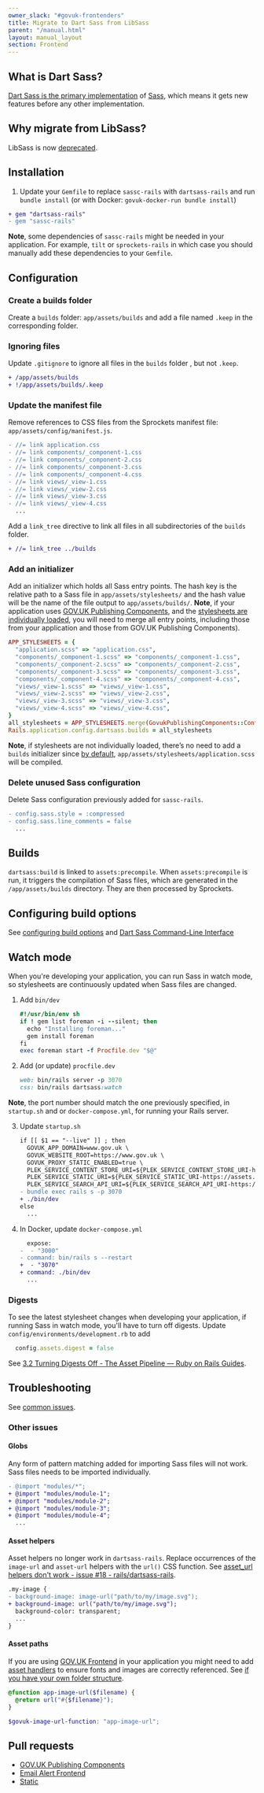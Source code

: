 ```yaml
---
owner_slack: "#govuk-frontenders"
title: Migrate to Dart Sass from LibSass
parent: "/manual.html"
layout: manual_layout
section: Frontend
---
```


## What is Dart Sass?

[Dart Sass is the primary implementation](https://sass-lang.com/dart-sass/) of [Sass](https://sass-lang.com/), which means it gets new features before any other implementation.

## Why migrate from LibSass?

LibSass is now [deprecated](https://sass-lang.com/blog/libsass-is-deprecated/).

## Installation

1. Update your `Gemfile` to replace `sassc-rails` with `dartsass-rails` and run `bundle install` (or with Docker: `govuk-docker-run bundle install`)

```diff
+ gem "dartsass-rails"
- gem "sassc-rails"
```

**Note**, some dependencies of `sassc-rails` might be needed in your application. For example, `tilt` or `sprockets-rails` in which case you should manually add these dependencies to your `Gemfile`.

## Configuration

### Create a builds folder

Create a `builds` folder: `app/assets/builds` and add a file named `.keep` in the corresponding folder.

### Ignoring files

Update `.gitignore` to ignore all files in the `builds` folder , but not `.keep`.

```diff
+ /app/assets/builds
+ !/app/assets/builds/.keep
```

### Update the manifest file

Remove references to CSS files from the Sprockets manifest file: `app/assets/config/manifest.js`.

```diff
- //= link application.css
- //= link components/_component-1.css
- //= link components/_component-2.css
- //= link components/_component-3.css
- //= link components/_component-4.css
- //= link views/_view-1.css
- //= link views/_view-2.css
- //= link views/_view-3.css
- //= link views/_view-4.css
  ...
```

Add a `link_tree` directive to link all files in all subdirectories of the `builds` folder.

```diff
+ //= link_tree ../builds
```

### Add an initializer

Add an initializer which holds all Sass entry points. The hash key is the relative path to a Sass file in `app/assets/stylesheets/` and the hash value will be the name of the file output to `app/assets/builds/`. **Note**, if your application uses [GOV.UK Publishing Components](https://github.com/alphagov/govuk_publishing_components), and the [stylesheets are individually loaded](https://github.com/alphagov/govuk_publishing_components/blob/main/docs/set-up-individual-component-css-loading.md), you will need to merge all entry points, including those from your application and those from GOV.UK Publishing Components).

```ruby
APP_STYLESHEETS = {
  "application.scss" => "application.css",
  "components/_component-1.scss" => "components/_component-1.css",
  "components/_component-2.scss" => "components/_component-2.css",
  "components/_component-3.scss" => "components/_component-3.css",
  "components/_component-4.scss" => "components/_component-4.css",
  "views/_view-1.scss" => "views/_view-1.css",
  "views/_view-2.scss" => "views/_view-2.css",
  "views/_view-3.scss" => "views/_view-3.css",
  "views/_view-4.scss" => "views/_view-4.css",
}
all_stylesheets = APP_STYLESHEETS.merge(GovukPublishingComponents::Config.all_stylesheets)
Rails.application.config.dartsass.builds = all_stylesheets
```

**Note**, if stylesheets are not individually loaded, there’s no need to add a `builds` initializer since [by default](https://github.com/rails/dartsass-rails#configuring-builds), `app/assets/stylesheets/application.scss` will be compiled.

### Delete unused Sass configuration

Delete Sass configuration previously added for `sassc-rails`.

```diff
- config.sass.style = :compressed
- config.sass.line_comments = false
  ...
```

## Builds

`dartsass:build` is linked to `assets:precompile`. When `assets:precompile` is run, it triggers the compilation of Sass files, which are generated in the `/app/assets/builds` directory. They are then processed by Sprockets.

## Configuring build options

See [configuring build options](https://github.com/rails/dartsass-rails#configuring-build-options) and [Dart Sass Command-Line Interface](https://sass-lang.com/documentation/cli/dart-sass/)

## Watch mode

When you're developing your application, you can run Sass in watch mode, so stylesheets are continuously updated when Sass files are changed.

1. Add `bin/dev`

   ```ruby
   #!/usr/bin/env sh
   if ! gem list foreman -i --silent; then
     echo "Installing foreman..."
     gem install foreman
   fi
   exec foreman start -f Procfile.dev "$@"
   ```

2. Add (or update) `procfile.dev`

   ```ruby
   web: bin/rails server -p 3070
   css: bin/rails dartsass:watch
   ```

  **Note**, the port number should match the one previously specified, in `startup.sh` and or `docker-compose.yml`, for running your Rails server.

3. Update `startup.sh`

   ```diff
   if [[ $1 == "--live" ]] ; then
     GOVUK_APP_DOMAIN=www.gov.uk \
     GOVUK_WEBSITE_ROOT=https://www.gov.uk \
     GOVUK_PROXY_STATIC_ENABLED=true \
     PLEK_SERVICE_CONTENT_STORE_URI=${PLEK_SERVICE_CONTENT_STORE_URI-https://www.gov.uk/api} \
     PLEK_SERVICE_STATIC_URI=${PLEK_SERVICE_STATIC_URI-https://assets.publishing.service.gov.uk} \
     PLEK_SERVICE_SEARCH_API_URI=${PLEK_SERVICE_SEARCH_API_URI-https://www.gov.uk/api} \
   - bundle exec rails s -p 3070
   + ./bin/dev
   else
     ...
   ```

4. In Docker, update `docker-compose.yml`

   ```diff
     expose:
   -  - "3000"
   - command: bin/rails s --restart
   +  - "3070"
   + command: ./bin/dev
     ...
   ```

### Digests

To see the latest stylesheet changes when developing your application, if running Sass in watch mode, you'll have to turn off digests. Update `config/environments/development.rb` to add

```ruby
  config.assets.digest = false
```

See [3.2 Turning Digests Off - The Asset Pipeline — Ruby on Rails Guides](https://guides.rubyonrails.org/asset_pipeline.html#turning-digests-off).

## Troubleshooting

See [common issues](https://github.com/rails/dartsass-rails#troubleshooting).

### Other issues

#### Globs

Any form of pattern matching added for importing Sass files will not work. Sass files needs to be imported individually.

```diff
- @import "modules/*";
+ @import "modules/module-1";
+ @import "modules/module-2";
+ @import "modules/module-3";
+ @import "modules/module-4";
  ...
```

#### Asset helpers

Asset helpers no longer work in `dartsass-rails`. Replace occurrences of the `image-url` and `asset-url` helpers with the `url()` CSS function. See [asset_url helpers don't work - issue #18 - rails/dartsass-rails](https://github.com/rails/dartsass-rails/issues/18).

```diff
.my-image {
- background-image: image-url("path/to/my/image.svg");
+ background-image: url("path/to/my/image.svg");
  background-color: transparent;
  ...
}
```

#### Asset paths

If you are using [GOV.UK Frontend](https://github.com/alphagov/govuk-frontend) in your application you might need to add [asset handlers](https://github.com/alphagov/govuk-frontend/blob/main/packages/govuk-frontend/src/govuk/settings/_assets.scss) to ensure fonts and images are correctly referenced. See [if you have your own folder structure](https://frontend.design-system.service.gov.uk/importing-css-assets-and-javascript/#if-you-have-your-own-folder-structure).

```scss
@function app-image-url($filename) {
  @return url("#{$filename}");
}

$govuk-image-url-function: "app-image-url";
```

## Pull requests

- [GOV.UK Publishing Components](https://github.com/alphagov/govuk_publishing_components/pull/3726)
- [Email Alert Frontend](https://github.com/alphagov/email-alert-frontend/pull/1655)
- [Static](https://github.com/alphagov/static/pull/3190)
